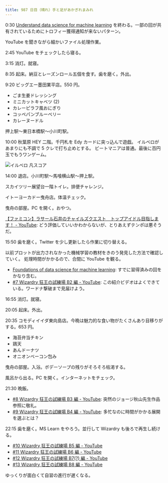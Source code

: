 ```yaml
---
title: 987 日目（晴れ）手と足があかぎれまみれ
---
```


0:30 [Understand data science for machine learning](https://learn.microsoft.com/en-us/training/paths/understand-machine-learning/)
を終わる。一部の回が共有されているためにトロフィー獲得通知が来ないパターン。

YouTube を聞きながら細かいファイル処理作業。

2:45 YouTube をチェックしたら寝る。

3:15 消灯。就寝。

8:35 起床。納豆とレーズンロール五個を食す。歯を磨く。外出。

9:20 ビッグエー墨田業平店。550 円。

* ごま生姜ドレッシング
* ミニカットキャベツ (2)
* カレーピラフ風おにぎり
* コッペパンブルーベリー
* カレーヌードル

押上駅～東日本橋駅～小川町駅。

10:00 秋葉原 HEY 二階。千円札を Edy カードに突っ込んで遊戯。
イルベロがあまりにも不調で 5 クレで打ち止めとする。
ビートマニアは普通。最後に百円玉でもうワンゲーム。

![イルベロ 凡スコア](https://pbs.twimg.com/media/Fl7n82EaUAEq2ji?format=jpg&name=small)

14:00 退店。小川町駅～馬喰横山駅～押上駅。

スカイツリー展望台一階トイレ。排便チャレンジ。

イトーヨーカドー曳舟店。体温チェック。

曳舟の部屋。PC を開く。おやつ。

[【ファミコン】ラサール石井のチャイルズクエスト　トップアイドル目指します！ - YouTube](https://www.youtube.com/watch?v=tE0MseDskFY):
どう評価していいかわからないが、とりあえずテンポは悪そうだ。

15:50 歯を磨く。Twitter を少し更新したら作業に切り替える。

以前プロットが出力されなかった機械学習の教材をきのう発見した方法で確認していく。
処理時間がかかるので、合間に YouTube を観る。

* [Foundations of data science for machine learning](https://learn.microsoft.com/en-us/training/paths/machine-learning-foundations-using-data-science/):
  すでに習得済みの回をかなり含む。
* [&#x23;7 Wizardry 狂王の試練場 B2 編 - YouTube](https://www.youtube.com/watch?v=X-z5D2HB40w):
  この紹介ビデオはよくできている。ワードナ撃破まで見届けよう。

16:55 消灯。就寝。

20:05 起床。外出。

20:35 コモディイイダ東向島店。今晩は魅力的な食い物がたくさんあり目移りがする。653 円。

* 海苔弁当チキン
* 鶏天
* あんドーナツ
* オニオンベーコン包み

曳舟の部屋。入浴。ボデーソープの残りがそろそろ枯渇する。

風呂から出る。PC を開く。インターネットをチェック。

21:30 晩飯。

* [&#x23;8 Wizardry 狂王の試練場 B3 編 - YouTube](https://www.youtube.com/watch?v=q7OxGhEpTqc):
  突然のジョージ秋山先生作品参照に敬礼。
* [&#x23;9 Wizardry 狂王の試練場 B4 編 - YouTube](https://www.youtube.com/watch?v=WFXFCuM2Y2s):
  多忙なのに時間がかかる展開を選ぶとは？

22:15 歯を磨く。MS Learn をやろう。並行して Wizardry も後ろで再生し続ける。

* [&#x23;10 Wizardry 狂王の試練場 B5 編 - YouTube](https://www.youtube.com/watch?v=m7SZIrzFffE)
* [&#x23;11 Wizardry 狂王の試練場 B6 編 - YouTube](https://www.youtube.com/watch?v=QuYd54bjlwg)
* [&#x23;12 Wizardry 狂王の試練場 B7(?) 編 - YouTube](https://www.youtube.com/watch?v=SbGRaFAzngI)
* [&#x23;13 Wizardry 狂王の試練場 B8 編 - YouTube](https://www.youtube.com/watch?v=pT30FGH8q-U)

ゆっくりが面白くて自習の進行が遅くなる。
